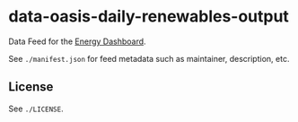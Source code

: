 # data-oasis-daily-renewables-output

Data Feed for the [Energy Dashboard](https://github.com/energy-analytics-project/energy-dashboard).

See `./manifest.json` for feed metadata such as maintainer, description, etc.

## License

See `./LICENSE`.